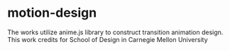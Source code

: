 # motion-design
The works utilize anime.js library to construct transition animation design. This work credits for School of Design in Carnegie Mellon University
